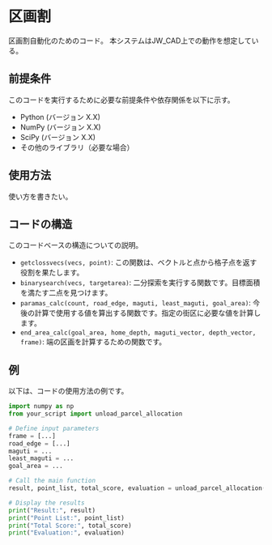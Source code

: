 # 区画割

区画割自動化のためのコード。
本システムはJW_CAD上での動作を想定している。

## 前提条件

このコードを実行するために必要な前提条件や依存関係を以下に示す。

- Python (バージョン X.X)
- NumPy (バージョン X.X)
- SciPy (バージョン X.X)
- その他のライブラリ（必要な場合）

## 使用方法

使い方を書きたい。

## コードの構造

このコードベースの構造についての説明。

- `getclossvecs(vecs, point)`: 
  この関数は、ベクトルと点から格子点を返す役割を果たします。
- `binarysearch(vecs, targetarea)`: 
  二分探索を実行する関数です。目標面積を満たす二点を見つけます。
- `paramas_calc(count, road_edge, maguti, least_maguti, goal_area)`: 
  今後の計算で使用する値を算出する関数です。指定の街区に必要な値を計算します。
- `end_area_calc(goal_area, home_depth, maguti_vector, depth_vector, frame)`: 
  端の区画を計算するための関数です。

## 例

以下は、コードの使用方法の例です。

```python
import numpy as np
from your_script import unload_parcel_allocation

# Define input parameters
frame = [...]
road_edge = [...]
maguti = ...
least_maguti = ...
goal_area = ...

# Call the main function
result, point_list, total_score, evaluation = unload_parcel_allocation(frame, road_edge, maguti, least_maguti, goal_area)

# Display the results
print("Result:", result)
print("Point List:", point_list)
print("Total Score:", total_score)
print("Evaluation:", evaluation)
